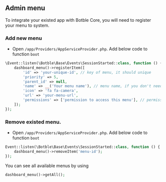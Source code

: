 ## Admin menu

To integrate your existed app with Botble Core, you will need to register your menu to system.

### Add new menu
- Open `/app/Providers/AppServiceProvider.php`. Add below code to function `boot`

```php
\Event::listen(\Botble\Base\Events\SessionStarted::class, function () {
    dashboard_menu()->registerItem([
        'id' => 'your-unique-id', // key of menu, it should unique
        'priority' => 5,
        'parent_id' => null,
        'name' => __('Your menu name'), // menu name, if you don't need translation, you can use the name in plain text
        'icon' => 'fa fa-camera',
        'url' => 'your-menu-url',
        'permissions' => ['permission to access this menu'], // permission should same with route name and it's stored in `permissions` table.
    ]);
});
```

### Remove existed menu.

- Open `/app/Providers/AppServiceProvider.php`. Add below code to function `boot`

```php
Event::listen(\Botble\Base\Events\SessionStarted::class, function () {
    dashboard_menu()->removeItem('menu-id');
});
```

You can see all available menus by using

```php
dashboard_menu()->getAll();
```
